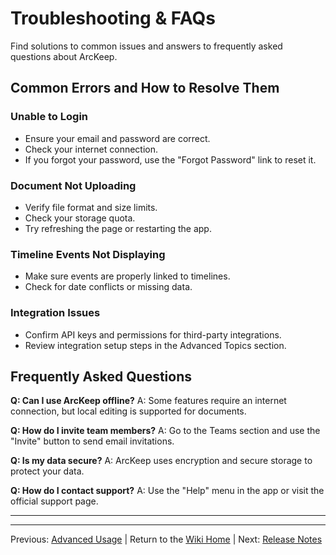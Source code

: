 # Troubleshooting & FAQs

Find solutions to common issues and answers to frequently asked questions about ArcKeep.

## Common Errors and How to Resolve Them

### Unable to Login
- Ensure your email and password are correct.
- Check your internet connection.
- If you forgot your password, use the "Forgot Password" link to reset it.

### Document Not Uploading
- Verify file format and size limits.
- Check your storage quota.
- Try refreshing the page or restarting the app.

### Timeline Events Not Displaying
- Make sure events are properly linked to timelines.
- Check for date conflicts or missing data.

### Integration Issues
- Confirm API keys and permissions for third-party integrations.
- Review integration setup steps in the Advanced Topics section.

## Frequently Asked Questions

**Q: Can I use ArcKeep offline?**
A: Some features require an internet connection, but local editing is supported for documents.

**Q: How do I invite team members?**
A: Go to the Teams section and use the "Invite" button to send email invitations.

**Q: Is my data secure?**
A: ArcKeep uses encryption and secure storage to protect your data.

**Q: How do I contact support?**
A: Use the "Help" menu in the app or visit the official support page.

---

---
Previous: [Advanced Usage](../../arckeep.app.docs/AdvancedUsage.md) | Return to the [Wiki Home](../../arckeep.app.docs/README.md) | Next: [Release Notes](../../arckeep.app.docs/ReleaseNotes.md)

